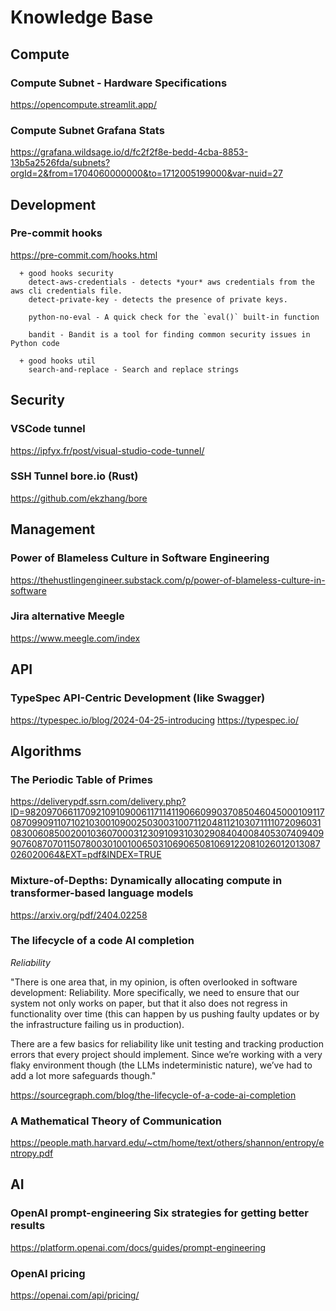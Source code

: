 # Knowledge Base

## Compute

### Compute Subnet - Hardware Specifications
https://opencompute.streamlit.app/

### Compute Subnet Grafana Stats
https://grafana.wildsage.io/d/fc2f2f8e-bedd-4cba-8853-13b5a2526fda/subnets?orgId=2&from=1704060000000&to=1712005199000&var-nuid=27

## Development

### Pre-commit hooks
https://pre-commit.com/hooks.html
```
  + good hooks security
    detect-aws-credentials - detects *your* aws credentials from the aws cli credentials file.
    detect-private-key - detects the presence of private keys.

    python-no-eval - A quick check for the `eval()` built-in function

    bandit - Bandit is a tool for finding common security issues in Python code

  + good hooks util
    search-and-replace - Search and replace strings
```

## Security

### VSCode tunnel 
https://ipfyx.fr/post/visual-studio-code-tunnel/

### SSH Tunnel bore.io (Rust)
https://github.com/ekzhang/bore

## Management

### Power of Blameless Culture in Software Engineering
https://thehustlingengineer.substack.com/p/power-of-blameless-culture-in-software

### Jira alternative Meegle
https://www.meegle.com/index

## API

### TypeSpec API-Centric Development (like Swagger)
https://typespec.io/blog/2024-04-25-introducing
https://typespec.io/

## Algorithms

### The Periodic Table of Primes 
https://deliverypdf.ssrn.com/delivery.php?ID=982097066117092109109006117114119066099037085046045000109117087099091107102103001090025030031007112048112103071111072096031083006085002001036070003123091093103029084040084053074094099076087070115078003010010065031069065081069122081026012013087026020064&EXT=pdf&INDEX=TRUE

### Mixture-of-Depths: Dynamically allocating compute in transformer-based language models
https://arxiv.org/pdf/2404.02258

### The lifecycle of a code AI completion

*Reliability*

"There is one area that, in my opinion, is often overlooked in software development: Reliability. More specifically, we need to ensure that our system not only works on paper, but that it also does not regress in functionality over time (this can happen by us pushing faulty updates or by the infrastructure failing us in production).

There are a few basics for reliability like unit testing and tracking production errors that every project should implement. Since we’re working with a very flaky environment though (the LLMs indeterministic nature), we’ve had to add a lot more safeguards though."

https://sourcegraph.com/blog/the-lifecycle-of-a-code-ai-completion

### A Mathematical Theory of Communication
https://people.math.harvard.edu/~ctm/home/text/others/shannon/entropy/entropy.pdf

## AI

### OpenAI prompt-engineering Six strategies for getting better results
https://platform.openai.com/docs/guides/prompt-engineering

### OpenAI pricing
https://openai.com/api/pricing/

